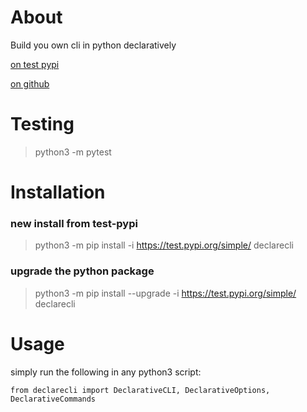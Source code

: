 # About

Build you own cli in python declaratively

[on test pypi](https://test.pypi.org/project/declarecli/)

[on github](https://github.com/mrgarelli/declarecli)

# Testing
> python3 -m pytest

# Installation

### new install from test-pypi
> python3 -m pip install -i https://test.pypi.org/simple/ declarecli

### upgrade the python package
> python3 -m pip install --upgrade -i https://test.pypi.org/simple/ declarecli

# Usage
simply run the following in any python3 script:

```
from declarecli import DeclarativeCLI, DeclarativeOptions, DeclarativeCommands
```
